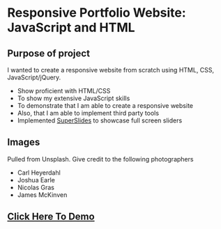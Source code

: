 # Responsive Portfolio Website: JavaScript and HTML

## Purpose of project

I wanted to create a responsive website from scratch using HTML, CSS, JavaScript/jQuery.

- Show proficient with HTML/CSS
- To show my extensive JavaScript skills
- To demonstrate that I am able to create a responsive website
- Also, that I am able to implement third party tools
- Implemented [SuperSlides](https://github.com/nicinabox/superslides) to showcase full screen sliders

## Images

Pulled from Unsplash.  Give credit to the following photographers

- Carl Heyerdahl
- Joshua Earle
- Nicolas Gras
- James McKinven  

## [Click Here To Demo](https://vronney.github.io/responsive_portfolio/)